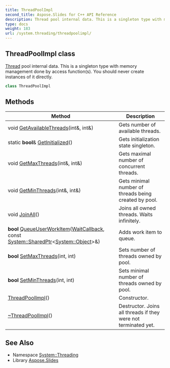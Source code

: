 ```yaml
---
title: ThreadPoolImpl
second_title: Aspose.Slides for C++ API Reference
description: Thread pool internal data. This is a singleton type with memory management done by access function(s). You should never create instances of it directly.
type: docs
weight: 183
url: /system.threading/threadpoolimpl/
---
```

## ThreadPoolImpl class


[Thread](../thread/) pool internal data. This is a singleton type with memory management done by access function(s). You should never create instances of it directly.

```cpp
class ThreadPoolImpl
```

## Methods

| Method | Description |
| --- | --- |
| void [GetAvailableThreads](./getavailablethreads/)(int\&, int\&) | Gets number of available threads. |
| static **bool**\& [GetInitialized](./getinitialized/)() | Gets initialization state singleton. |
| void [GetMaxThreads](./getmaxthreads/)(int\&, int\&) | Gets maximal number of concurrent threads. |
| void [GetMinThreads](./getminthreads/)(int\&, int\&) | Gets minimal number of threads being created by pool. |
| void [JoinAll](./joinall/)() | Joins all owned threads. Waits infinitely. |
| **bool** [QueueUserWorkItem](./queueuserworkitem/)([WaitCallback](../waitcallback/), const [System::SharedPtr](../../system/sharedptr/)\<[System::Object](../../system/object/)\>\&) | Adds work item to queue. |
| **bool** [SetMaxThreads](./setmaxthreads/)(int, int) | Sets number of threads owned by pool. |
| **bool** [SetMinThreads](./setminthreads/)(int, int) | Sets minimal number of threads owned by pool. |
|  [ThreadPoolImpl](./threadpoolimpl/)() | Constructor. |
|  [~ThreadPoolImpl](./~threadpoolimpl/)() | Destructor. Joins all threads if they were not terminated yet. |
## See Also

* Namespace [System::Threading](../)
* Library [Aspose.Slides](../../)